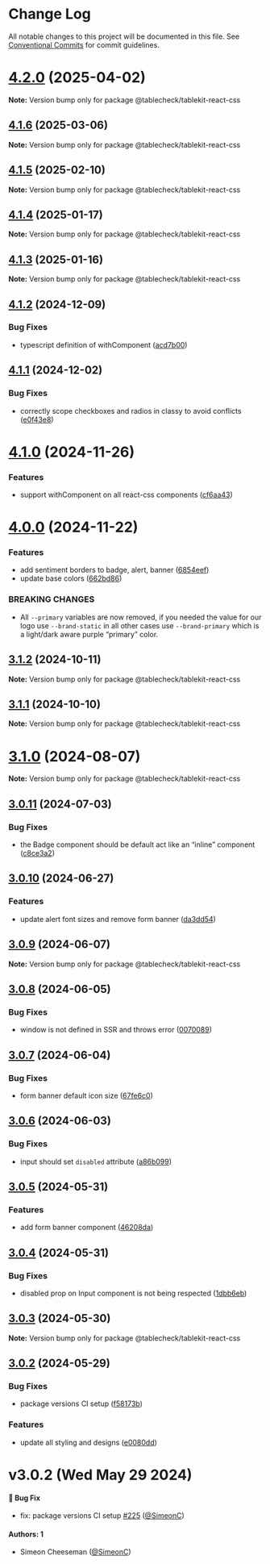 # Change Log

All notable changes to this project will be documented in this file.
See [Conventional Commits](https://conventionalcommits.org) for commit guidelines.

# [4.2.0](https://github.com/tablecheck/tablekit/compare/@tablecheck/tablekit-react-css@4.1.6...@tablecheck/tablekit-react-css@4.2.0) (2025-04-02)

**Note:** Version bump only for package @tablecheck/tablekit-react-css





## [4.1.6](https://github.com/tablecheck/tablekit/compare/@tablecheck/tablekit-react-css@4.1.5...@tablecheck/tablekit-react-css@4.1.6) (2025-03-06)

**Note:** Version bump only for package @tablecheck/tablekit-react-css





## [4.1.5](https://github.com/tablecheck/tablekit/compare/@tablecheck/tablekit-react-css@4.1.4...@tablecheck/tablekit-react-css@4.1.5) (2025-02-10)

**Note:** Version bump only for package @tablecheck/tablekit-react-css





## [4.1.4](https://github.com/tablecheck/tablekit/compare/@tablecheck/tablekit-react-css@4.1.3...@tablecheck/tablekit-react-css@4.1.4) (2025-01-17)

**Note:** Version bump only for package @tablecheck/tablekit-react-css





## [4.1.3](https://github.com/tablecheck/tablekit/compare/@tablecheck/tablekit-react-css@4.1.2...@tablecheck/tablekit-react-css@4.1.3) (2025-01-16)

**Note:** Version bump only for package @tablecheck/tablekit-react-css





## [4.1.2](https://github.com/tablecheck/tablekit/compare/@tablecheck/tablekit-react-css@4.1.1...@tablecheck/tablekit-react-css@4.1.2) (2024-12-09)


### Bug Fixes

* typescript definition of withComponent ([acd7b00](https://github.com/tablecheck/tablekit/commit/acd7b00f2ac7f3e6a2bbce131ccddf7b691b141b))





## [4.1.1](https://github.com/tablecheck/tablekit/compare/@tablecheck/tablekit-react-css@4.1.0...@tablecheck/tablekit-react-css@4.1.1) (2024-12-02)


### Bug Fixes

* correctly scope checkboxes and radios in classy to avoid conflicts ([e0f43e8](https://github.com/tablecheck/tablekit/commit/e0f43e8977d8d4e06292fff744f0a7be1bbf5764))





# [4.1.0](https://github.com/tablecheck/tablekit/compare/@tablecheck/tablekit-react-css@4.0.0...@tablecheck/tablekit-react-css@4.1.0) (2024-11-26)


### Features

* support withComponent on all react-css components ([cf6aa43](https://github.com/tablecheck/tablekit/commit/cf6aa43e426341c8e0ec243ed3a7bc15c3d0d494))





# [4.0.0](https://github.com/tablecheck/tablekit/compare/@tablecheck/tablekit-react-css@3.1.2...@tablecheck/tablekit-react-css@4.0.0) (2024-11-22)


### Features

* add sentiment borders to badge, alert, banner ([6854eef](https://github.com/tablecheck/tablekit/commit/6854eef0bc9f05a20e4fdd70cedde9587463f345))
* update base colors ([662bd86](https://github.com/tablecheck/tablekit/commit/662bd86dd9a96c12bdb828296a1d5f077a797520))


### BREAKING CHANGES

* All `--primary` variables are now removed, if you needed the value for our logo use `--brand-static` in all other cases use `--brand-primary` which is a light/dark aware purple “primary” color.





## [3.1.2](https://github.com/tablecheck/tablekit/compare/@tablecheck/tablekit-react-css@3.1.1...@tablecheck/tablekit-react-css@3.1.2) (2024-10-11)

**Note:** Version bump only for package @tablecheck/tablekit-react-css





## [3.1.1](https://github.com/tablecheck/tablekit/compare/@tablecheck/tablekit-react-css@3.1.0...@tablecheck/tablekit-react-css@3.1.1) (2024-10-10)

**Note:** Version bump only for package @tablecheck/tablekit-react-css





# [3.1.0](https://github.com/tablecheck/tablekit/compare/@tablecheck/tablekit-react-css@3.0.11...@tablecheck/tablekit-react-css@3.1.0) (2024-08-07)

**Note:** Version bump only for package @tablecheck/tablekit-react-css





## [3.0.11](https://github.com/tablecheck/tablekit/compare/@tablecheck/tablekit-react-css@3.0.10...@tablecheck/tablekit-react-css@3.0.11) (2024-07-03)


### Bug Fixes

* the Badge component should be default act like an “inline” component ([c8ce3a2](https://github.com/tablecheck/tablekit/commit/c8ce3a299869ea33c4dce920e808147170916738))





## [3.0.10](https://github.com/tablecheck/tablekit/compare/@tablecheck/tablekit-react-css@3.0.9...@tablecheck/tablekit-react-css@3.0.10) (2024-06-27)


### Features

* update alert font sizes and remove form banner ([da3dd54](https://github.com/tablecheck/tablekit/commit/da3dd54b57d6d5a1711ae08cb3874a701c5d63f5))





## [3.0.9](https://github.com/tablecheck/tablekit/compare/@tablecheck/tablekit-react-css@3.0.8...@tablecheck/tablekit-react-css@3.0.9) (2024-06-07)

**Note:** Version bump only for package @tablecheck/tablekit-react-css





## [3.0.8](https://github.com/tablecheck/tablekit/compare/@tablecheck/tablekit-react-css@3.0.7...@tablecheck/tablekit-react-css@3.0.8) (2024-06-05)


### Bug Fixes

* window is not defined in SSR and throws error ([0070089](https://github.com/tablecheck/tablekit/commit/007008937e7069ac6c323ad4b70faaa036c75ca2))





## [3.0.7](https://github.com/tablecheck/tablekit/compare/@tablecheck/tablekit-react-css@3.0.6...@tablecheck/tablekit-react-css@3.0.7) (2024-06-04)


### Bug Fixes

* form banner default icon size ([67fe6c0](https://github.com/tablecheck/tablekit/commit/67fe6c03980e55d3564fa5ebc082b33965b6097a))





## [3.0.6](https://github.com/tablecheck/tablekit/compare/@tablecheck/tablekit-react-css@3.0.5...@tablecheck/tablekit-react-css@3.0.6) (2024-06-03)


### Bug Fixes

* input should set `disabled` attribute ([a86b099](https://github.com/tablecheck/tablekit/commit/a86b09941c5bcfccfd13a558a98d8e8669d53684))





## [3.0.5](https://github.com/tablecheck/tablekit/compare/@tablecheck/tablekit-react-css@3.0.4...@tablecheck/tablekit-react-css@3.0.5) (2024-05-31)


### Features

* add form banner component ([46208da](https://github.com/tablecheck/tablekit/commit/46208daa111e9e4e0d9d954ea0a491b800458193))





## [3.0.4](https://github.com/tablecheck/tablekit/compare/@tablecheck/tablekit-react-css@3.0.3...@tablecheck/tablekit-react-css@3.0.4) (2024-05-31)


### Bug Fixes

* disabled prop on Input component is not being respected ([1dbb6eb](https://github.com/tablecheck/tablekit/commit/1dbb6eb1289f181b1e0559a9f7a8c19dc8035d47))





## [3.0.3](https://github.com/tablecheck/tablekit/compare/@tablecheck/tablekit-react-css@3.0.2...@tablecheck/tablekit-react-css@3.0.3) (2024-05-30)

**Note:** Version bump only for package @tablecheck/tablekit-react-css





## [3.0.2](https://github.com/tablecheck/tablekit/compare/@tablecheck/tablekit-react-css@3.0.0-next.30...@tablecheck/tablekit-react-css@3.0.2) (2024-05-29)


### Bug Fixes

* package versions CI setup ([f58173b](https://github.com/tablecheck/tablekit/commit/f58173b46547ceca7c70ad1226acbc9de579387c))


### Features

* update all styling and designs ([e0080dd](https://github.com/tablecheck/tablekit/commit/e0080dd5d8d5147a02a7d2fbdf667dc3e27b37f2))





# v3.0.2 (Wed May 29 2024)

#### 🐛 Bug Fix

- fix: package versions CI setup [#225](https://github.com/tablecheck/tablekit/pull/225) ([@SimeonC](https://github.com/SimeonC))

#### Authors: 1

- Simeon Cheeseman ([@SimeonC](https://github.com/SimeonC))
